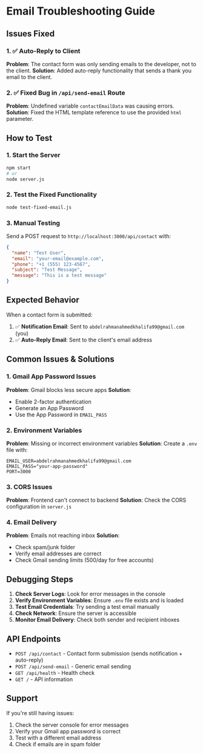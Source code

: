 # Email Troubleshooting Guide

## Issues Fixed

### 1. ✅ Auto-Reply to Client

**Problem**: The contact form was only sending emails to the developer, not to the client.
**Solution**: Added auto-reply functionality that sends a thank you email to the client.

### 2. ✅ Fixed Bug in `/api/send-email` Route

**Problem**: Undefined variable `contactEmailData` was causing errors.
**Solution**: Fixed the HTML template reference to use the provided `html` parameter.

## How to Test

### 1. Start the Server

```bash
npm start
# or
node server.js
```

### 2. Test the Fixed Functionality

```bash
node test-fixed-email.js
```

### 3. Manual Testing

Send a POST request to `http://localhost:3000/api/contact` with:

```json
{
  "name": "Test User",
  "email": "your-email@example.com",
  "phone": "+1 (555) 123-4567",
  "subject": "Test Message",
  "message": "This is a test message"
}
```

## Expected Behavior

When a contact form is submitted:

1. ✅ **Notification Email**: Sent to `abdelrahmanahmedkhalifa99@gmail.com` (you)
2. ✅ **Auto-Reply Email**: Sent to the client's email address

## Common Issues & Solutions

### 1. Gmail App Password Issues

**Problem**: Gmail blocks less secure apps
**Solution**:

- Enable 2-factor authentication
- Generate an App Password
- Use the App Password in `EMAIL_PASS`

### 2. Environment Variables

**Problem**: Missing or incorrect environment variables
**Solution**: Create a `.env` file with:

```
EMAIL_USER=abdelrahmanahmedkhalifa99@gmail.com
EMAIL_PASS="your-app-password"
PORT=3000
```

### 3. CORS Issues

**Problem**: Frontend can't connect to backend
**Solution**: Check the CORS configuration in `server.js`

### 4. Email Delivery

**Problem**: Emails not reaching inbox
**Solution**:

- Check spam/junk folder
- Verify email addresses are correct
- Check Gmail sending limits (500/day for free accounts)

## Debugging Steps

1. **Check Server Logs**: Look for error messages in the console
2. **Verify Environment Variables**: Ensure `.env` file exists and is loaded
3. **Test Email Credentials**: Try sending a test email manually
4. **Check Network**: Ensure the server is accessible
5. **Monitor Email Delivery**: Check both sender and recipient inboxes

## API Endpoints

- `POST /api/contact` - Contact form submission (sends notification + auto-reply)
- `POST /api/send-email` - Generic email sending
- `GET /api/health` - Health check
- `GET /` - API information

## Support

If you're still having issues:

1. Check the server console for error messages
2. Verify your Gmail app password is correct
3. Test with a different email address
4. Check if emails are in spam folder

